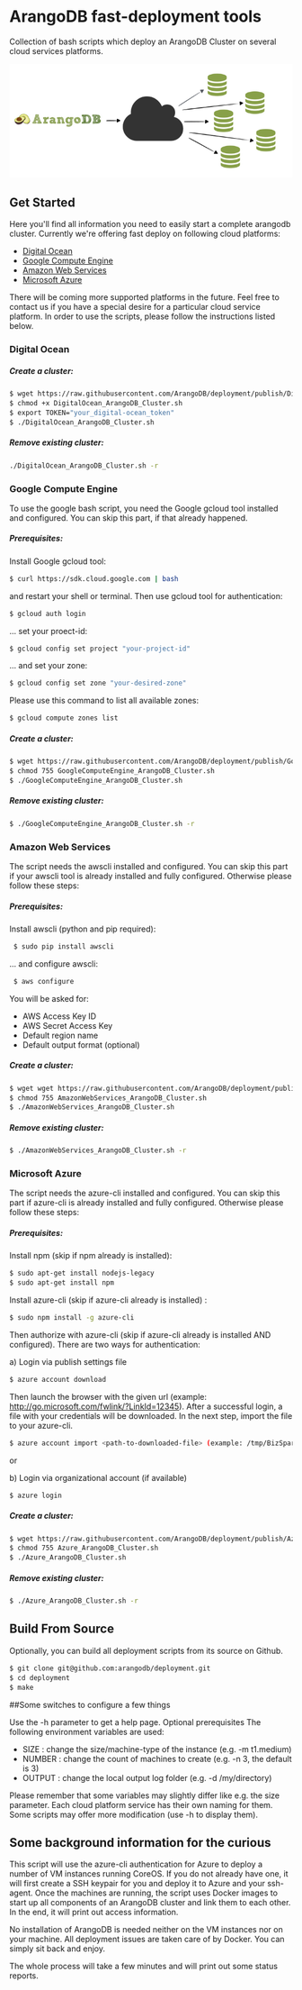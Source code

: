 # ArangoDB fast-deployment tools

Collection of bash scripts which deploy an ArangoDB Cluster on several cloud services platforms. 

![ArangoDB-Deployment](https://raw.githubusercontent.com/hkernbach/images/master/arangodb/deployment/aranogdb_deploy_img.png)

## Get Started

Here you'll find all information you need to easily start a complete arangodb cluster. Currently we're offering fast deploy on following cloud platforms: 
 * [Digital Ocean](#digital-ocean)
 * [Google Compute Engine](#google-compute-engine)
 * [Amazon Web Services](#amazon-web-services)
 * [Microsoft Azure](#microsoft-azure)
 
There will be coming more supported platforms in the future. Feel free to contact us if you have a special desire for a particular cloud service platform. In order to use the scripts, please follow the instructions listed below.

### Digital Ocean

##### Create a cluster:
```sh
$ wget https://raw.githubusercontent.com/ArangoDB/deployment/publish/DigitalOcean_ArangoDB_Cluster.sh
$ chmod +x DigitalOcean_ArangoDB_Cluster.sh
$ export TOKEN="your_digital-ocean_token"
$ ./DigitalOcean_ArangoDB_Cluster.sh 
```

##### Remove existing cluster:
```sh
./DigitalOcean_ArangoDB_Cluster.sh -r
```

### Google Compute Engine 

To use the google bash script, you need the Google gcloud tool installed and configured. You can skip this part, if that already happened.

##### Prerequisites:

Install Google gcloud tool:
```sh
$ curl https://sdk.cloud.google.com | bash
```
and restart your shell or terminal. Then use gcloud tool for authentication:
```sh
$ gcloud auth login
```
... set your proect-id:
```sh
$ gcloud config set project "your-project-id"
```
... and set your zone: 
```sh
$ gcloud config set zone "your-desired-zone" 
```
Please use this command to list all available zones:
```sh
$ gcloud compute zones list
```

##### Create a cluster:
```sh
$ wget https://raw.githubusercontent.com/ArangoDB/deployment/publish/GoogleComputeEngine_ArangoDB_Cluster.sh
$ chmod 755 GoogleComputeEngine_ArangoDB_Cluster.sh
$ ./GoogleComputeEngine_ArangoDB_Cluster.sh
```

##### Remove existing cluster:
```sh
$ ./GoogleComputeEngine_ArangoDB_Cluster.sh -r
```

### Amazon Web Services

The script needs the awscli installed and configured. You can skip this part if your awscli tool is already installed and fully configured. Otherwise please follow these steps:

##### Prerequisites:

Install awscli (python and pip required):
```sh
 $ sudo pip install awscli
```
... and configure awscli:
```sh
 $ aws configure
```

You will be asked for: 
 * AWS Access Key ID
 * AWS Secret Access Key
 * Default region name
 * Default output format (optional)

##### Create a cluster:
```sh
$ wget wget https://raw.githubusercontent.com/ArangoDB/deployment/publish/AmazonWebServices_ArangoDB_Cluster.sh
$ chmod 755 AmazonWebServices_ArangoDB_Cluster.sh
$ ./AmazonWebServices_ArangoDB_Cluster.sh
```

##### Remove existing cluster:
```sh
$ ./AmazonWebServices_ArangoDB_Cluster.sh -r
```

### Microsoft Azure

The script needs the azure-cli installed and configured. You can skip this part if azure-cli is already installed and fully configured. Otherwise please follow these steps:

##### Prerequisites:

Install npm (skip if npm already is installed):
```sh
$ sudo apt-get install nodejs-legacy 
$ sudo apt-get install npm
```
Install azure-cli (skip if azure-cli already is installed) :
```sh
$ sudo npm install -g azure-cli
```
Then authorize with azure-cli (skip if azure-cli already is installed AND configured).
There are two ways for authentication:

a) Login via publish settings file
```sh
$ azure account download
```
Then launch the browser with the given url (example: http://go.microsoft.com/fwlink/?LinkId=12345). After a successful login, a file with your credentials will be downloaded. In the next step, import the file to your azure-cli.
```sh
$ azure account import <path-to-downloaded-file> (example: /tmp/BizSpark\ Plus-5-26-2015-credentials.publishsettings)
```

or

b) Login via organizational account (if available)
```sh
$ azure login
```

##### Create a cluster:
```sh
$ wget https://raw.githubusercontent.com/ArangoDB/deployment/publish/Azure_ArangoDB_Cluster.sh
$ chmod 755 Azure_ArangoDB_Cluster.sh
$ ./Azure_ArangoDB_Cluster.sh
```

##### Remove existing cluster:
```sh
$ ./Azure_ArangoDB_Cluster.sh -r
```

## Build From Source
Optionally, you can build all deployment scripts from its source on Github. 
```sh
$ git clone git@github.com:arangodb/deployment.git
$ cd deployment
$ make
```

##Some switches to configure a few things

Use the -h parameter to get a help page.
Optional prerequisites The following environment variables are used:

 * SIZE : change the size/machine-type of the instance (e.g. -m t1.medium)
 * NUMBER : change the count of machines to create (e.g. -n 3, the default is 3)
 * OUTPUT : change the local output log folder (e.g. -d /my/directory)

Please remember that some variables may slightly differ like e.g. the size parameter. Each cloud platform service has their own naming for them. Some scripts may offer more modification (use -h to display them).

## Some background information for the curious
This script will use the azure-cli authentication for Azure to deploy a number of VM instances running CoreOS. If you do not already have one, it will first create a SSH keypair for you and deploy it to Azure and your ssh-agent. Once the machines are running, the script uses Docker images to start up all components of an ArangoDB cluster and link them to each other. In the end, it will print out access information.

No installation of ArangoDB is needed neither on the VM instances nor on your machine. All deployment issues are taken care of by Docker. You can simply sit back and enjoy.

The whole process will take a few minutes and will print out some status reports.
